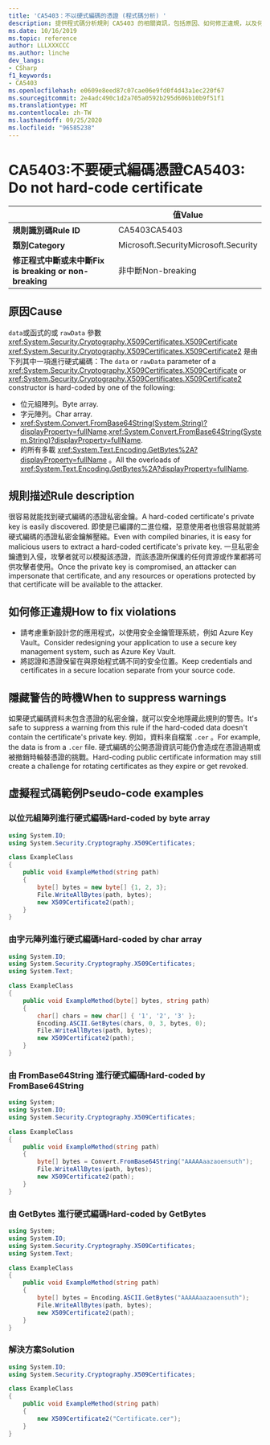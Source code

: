 ```yaml
---
title: 'CA5403：不以硬式編碼的憑證 (程式碼分析) '
description: 提供程式碼分析規則 CA5403 的相關資訊，包括原因、如何修正違規，以及何時將其隱藏。
ms.date: 10/16/2019
ms.topic: reference
author: LLLXXXCCC
ms.author: linche
dev_langs:
- CSharp
f1_keywords:
- CA5403
ms.openlocfilehash: e0609e8eed87c07cae06e9fd0f4d43a1ec220f67
ms.sourcegitcommit: 2e4adc490c1d2a705a0592b295d606b10b9f51f1
ms.translationtype: MT
ms.contentlocale: zh-TW
ms.lasthandoff: 09/25/2020
ms.locfileid: "96585238"
---
```

# <a name="ca5403-do-not-hard-code-certificate"></a><span data-ttu-id="3e1f0-103">CA5403:不要硬式編碼憑證</span><span class="sxs-lookup"><span data-stu-id="3e1f0-103">CA5403: Do not hard-code certificate</span></span>

| | <span data-ttu-id="3e1f0-104">值</span><span class="sxs-lookup"><span data-stu-id="3e1f0-104">Value</span></span> |
|-|-|
| <span data-ttu-id="3e1f0-105">**規則識別碼**</span><span class="sxs-lookup"><span data-stu-id="3e1f0-105">**Rule ID**</span></span> |<span data-ttu-id="3e1f0-106">CA5403</span><span class="sxs-lookup"><span data-stu-id="3e1f0-106">CA5403</span></span>|
| <span data-ttu-id="3e1f0-107">**類別**</span><span class="sxs-lookup"><span data-stu-id="3e1f0-107">**Category**</span></span> |<span data-ttu-id="3e1f0-108">Microsoft.Security</span><span class="sxs-lookup"><span data-stu-id="3e1f0-108">Microsoft.Security</span></span>|
| <span data-ttu-id="3e1f0-109">**修正程式中斷或未中斷**</span><span class="sxs-lookup"><span data-stu-id="3e1f0-109">**Fix is breaking or non-breaking**</span></span> |<span data-ttu-id="3e1f0-110">非中斷</span><span class="sxs-lookup"><span data-stu-id="3e1f0-110">Non-breaking</span></span>|

## <a name="cause"></a><span data-ttu-id="3e1f0-111">原因</span><span class="sxs-lookup"><span data-stu-id="3e1f0-111">Cause</span></span>

<span data-ttu-id="3e1f0-112">`data`或函式的或 `rawData` 參數 <xref:System.Security.Cryptography.X509Certificates.X509Certificate> <xref:System.Security.Cryptography.X509Certificates.X509Certificate2> 是由下列其中一項進行硬式編碼：</span><span class="sxs-lookup"><span data-stu-id="3e1f0-112">The `data` or `rawData` parameter of a <xref:System.Security.Cryptography.X509Certificates.X509Certificate> or <xref:System.Security.Cryptography.X509Certificates.X509Certificate2> constructor is hard-coded by one of the following:</span></span>

- <span data-ttu-id="3e1f0-113">位元組陣列。</span><span class="sxs-lookup"><span data-stu-id="3e1f0-113">Byte array.</span></span>
- <span data-ttu-id="3e1f0-114">字元陣列。</span><span class="sxs-lookup"><span data-stu-id="3e1f0-114">Char array.</span></span>
- <span data-ttu-id="3e1f0-115"><xref:System.Convert.FromBase64String(System.String)?displayProperty=fullName>.</span><span class="sxs-lookup"><span data-stu-id="3e1f0-115"><xref:System.Convert.FromBase64String(System.String)?displayProperty=fullName>.</span></span>
- <span data-ttu-id="3e1f0-116">的所有多載 <xref:System.Text.Encoding.GetBytes%2A?displayProperty=fullName> 。</span><span class="sxs-lookup"><span data-stu-id="3e1f0-116">All the overloads of <xref:System.Text.Encoding.GetBytes%2A?displayProperty=fullName>.</span></span>

## <a name="rule-description"></a><span data-ttu-id="3e1f0-117">規則描述</span><span class="sxs-lookup"><span data-stu-id="3e1f0-117">Rule description</span></span>

<span data-ttu-id="3e1f0-118">很容易就能找到硬式編碼的憑證私密金鑰。</span><span class="sxs-lookup"><span data-stu-id="3e1f0-118">A hard-coded certificate's private key is easily discovered.</span></span> <span data-ttu-id="3e1f0-119">即使是已編譯的二進位檔，惡意使用者也很容易就能將硬式編碼的憑證私密金鑰解壓縮。</span><span class="sxs-lookup"><span data-stu-id="3e1f0-119">Even with compiled binaries, it is easy for malicious users to extract a hard-coded certificate's private key.</span></span> <span data-ttu-id="3e1f0-120">一旦私密金鑰遭到入侵，攻擊者就可以模擬該憑證，而該憑證所保護的任何資源或作業都將可供攻擊者使用。</span><span class="sxs-lookup"><span data-stu-id="3e1f0-120">Once the private key is compromised, an attacker can impersonate that certificate, and any resources or operations protected by that certificate will be available to the attacker.</span></span>

## <a name="how-to-fix-violations"></a><span data-ttu-id="3e1f0-121">如何修正違規</span><span class="sxs-lookup"><span data-stu-id="3e1f0-121">How to fix violations</span></span>

- <span data-ttu-id="3e1f0-122">請考慮重新設計您的應用程式，以使用安全金鑰管理系統，例如 Azure Key Vault。</span><span class="sxs-lookup"><span data-stu-id="3e1f0-122">Consider redesigning your application to use a secure key management system, such as Azure Key Vault.</span></span>
- <span data-ttu-id="3e1f0-123">將認證和憑證保留在與原始程式碼不同的安全位置。</span><span class="sxs-lookup"><span data-stu-id="3e1f0-123">Keep credentials and certificates in a secure location separate from your source code.</span></span>

## <a name="when-to-suppress-warnings"></a><span data-ttu-id="3e1f0-124">隱藏警告的時機</span><span class="sxs-lookup"><span data-stu-id="3e1f0-124">When to suppress warnings</span></span>

<span data-ttu-id="3e1f0-125">如果硬式編碼資料未包含憑證的私密金鑰，就可以安全地隱藏此規則的警告。</span><span class="sxs-lookup"><span data-stu-id="3e1f0-125">It's safe to suppress a warning from this rule if the hard-coded data doesn't contain the certificate's private key.</span></span> <span data-ttu-id="3e1f0-126">例如，資料來自檔案 `.cer` 。</span><span class="sxs-lookup"><span data-stu-id="3e1f0-126">For example, the data is from a `.cer` file.</span></span> <span data-ttu-id="3e1f0-127">硬式編碼的公開憑證資訊可能仍會造成在憑證過期或被撤銷時輪替憑證的挑戰。</span><span class="sxs-lookup"><span data-stu-id="3e1f0-127">Hard-coding public certificate information may still create a challenge for rotating certificates as they expire or get revoked.</span></span>

## <a name="pseudo-code-examples"></a><span data-ttu-id="3e1f0-128">虛擬程式碼範例</span><span class="sxs-lookup"><span data-stu-id="3e1f0-128">Pseudo-code examples</span></span>

### <a name="hard-coded-by-byte-array"></a><span data-ttu-id="3e1f0-129">以位元組陣列進行硬式編碼</span><span class="sxs-lookup"><span data-stu-id="3e1f0-129">Hard-coded by byte array</span></span>

```csharp
using System.IO;
using System.Security.Cryptography.X509Certificates;

class ExampleClass
{
    public void ExampleMethod(string path)
    {
        byte[] bytes = new byte[] {1, 2, 3};
        File.WriteAllBytes(path, bytes);
        new X509Certificate2(path);
    }
}
```

### <a name="hard-coded-by-char-array"></a><span data-ttu-id="3e1f0-130">由字元陣列進行硬式編碼</span><span class="sxs-lookup"><span data-stu-id="3e1f0-130">Hard-coded by char array</span></span>

```csharp
using System.IO;
using System.Security.Cryptography.X509Certificates;
using System.Text;

class ExampleClass
{
    public void ExampleMethod(byte[] bytes, string path)
    {
        char[] chars = new char[] { '1', '2', '3' };
        Encoding.ASCII.GetBytes(chars, 0, 3, bytes, 0);
        File.WriteAllBytes(path, bytes);
        new X509Certificate2(path);
    }
}
```

### <a name="hard-coded-by-frombase64string"></a><span data-ttu-id="3e1f0-131">由 FromBase64String 進行硬式編碼</span><span class="sxs-lookup"><span data-stu-id="3e1f0-131">Hard-coded by FromBase64String</span></span>

```csharp
using System;
using System.IO;
using System.Security.Cryptography.X509Certificates;

class ExampleClass
{
    public void ExampleMethod(string path)
    {
        byte[] bytes = Convert.FromBase64String("AAAAAaazaoensuth");
        File.WriteAllBytes(path, bytes);
        new X509Certificate2(path);
    }
}
```

### <a name="hard-coded-by-getbytes"></a><span data-ttu-id="3e1f0-132">由 GetBytes 進行硬式編碼</span><span class="sxs-lookup"><span data-stu-id="3e1f0-132">Hard-coded by GetBytes</span></span>

```csharp
using System;
using System.IO;
using System.Security.Cryptography.X509Certificates;
using System.Text;

class ExampleClass
{
    public void ExampleMethod(string path)
    {
        byte[] bytes = Encoding.ASCII.GetBytes("AAAAAaazaoensuth");
        File.WriteAllBytes(path, bytes);
        new X509Certificate2(path);
    }
}
```

### <a name="solution"></a><span data-ttu-id="3e1f0-133">解決方案</span><span class="sxs-lookup"><span data-stu-id="3e1f0-133">Solution</span></span>

```csharp
using System.IO;
using System.Security.Cryptography.X509Certificates;

class ExampleClass
{
    public void ExampleMethod(string path)
    {
        new X509Certificate2("Certificate.cer");
    }
}
```

